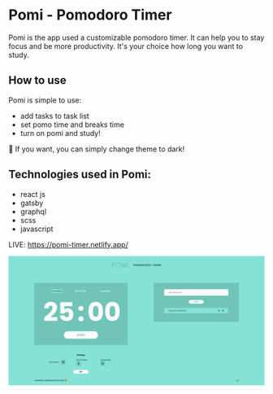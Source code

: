 # Pomi - Pomodoro Timer

Pomi is the app used a customizable pomodoro timer. It can help you to stay focus and be more productivity. It's your choice how long you want to study.

## How to use

Pomi is simple to use:
- add tasks to task list
- set pomo time and breaks time
- turn on pomi and study!

🌙 If you want, you can simply change theme to dark!

## Technologies used in Pomi:
- react js
- gatsby
- graphql
- scss
- javascript

LIVE: https://pomi-timer.netlify.app/

![pomi](./img.png)
